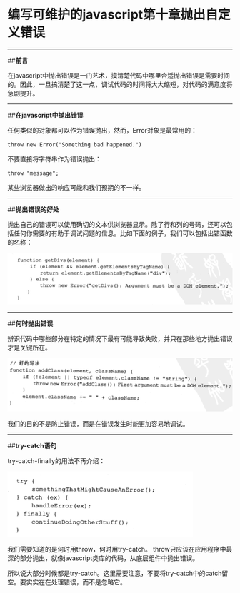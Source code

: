 ﻿# 编写可维护的javascript第十章抛出自定义错误


---

##**前言**

在javascript中抛出错误是一门艺术，摸清楚代码中哪里合适抛出错误是需要时间的。因此，一旦搞清楚了这一点，调试代码的时间将大大缩短，对代码的满意度将急剧提升。

---

##**在javascript中抛出错误**

任何类似的对象都可以作为错误抛出，然而，Error对象是最常用的：

```
throw new Error("Something bad happened.")
```

不要直接将字符串作为错误抛出：
```
throw "message";
```

某些浏览器做出的响应可能和我们预期的不一样。

---

##**抛出错误的好处**

抛出自己的错误可以使用确切的文本供浏览器显示。除了行和列的号码，还可以包括任何你需要的有助于调试问题的信息。比如下面的例子，我们可以包括出错函数的名称：

![images](./images/10-1.png)

---

##**何时抛出错误**

辨识代码中哪些部分在特定的情况下最有可能导致失败，并只在那些地方抛出错误才是关键所在。

![images](./images/10-2.png)


我们的目的不是防止错误，而是在错误发生时能更加容易地调试。

---

##**try-catch语句**

try-catch-finally的用法不再介绍：

![images](./images/10-3.png)

我们需要知道的是何时用throw，何时用try-catch。
throw只应该在应用程序中最深的部分抛出，就像javascript类库的代码，从底层组件中抛出错误。

所以说大部分时候都是try-catch。这里需要注意，不要将try-catch中的catch留空。要实实在在处理错误，而不是忽略它。


